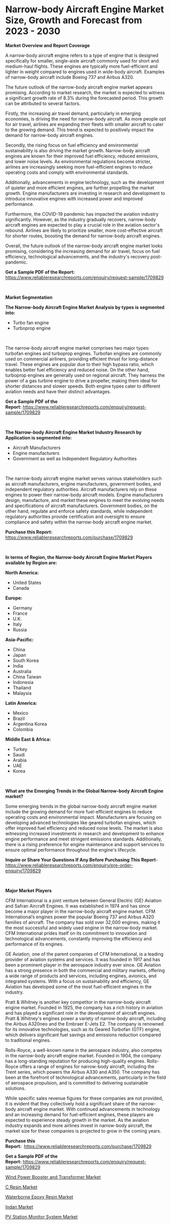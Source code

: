 <p><h1>Narrow-body Aircraft Engine Market Size, Growth and Forecast from 2023 - 2030</h1></p><p><strong>Market Overview and Report Coverage</strong></p>
<p><p>A narrow-body aircraft engine refers to a type of engine that is designed specifically for smaller, single-aisle aircraft commonly used for short and medium-haul flights. These engines are typically more fuel-efficient and lighter in weight compared to engines used in wide-body aircraft. Examples of narrow-body aircraft include Boeing 737 and Airbus A320.</p><p>The future outlook of the narrow-body aircraft engine market appears promising. According to market research, the market is expected to witness a significant growth rate of 8.3% during the forecasted period. This growth can be attributed to several factors.</p><p>Firstly, the increasing air travel demand, particularly in emerging economies, is driving the need for narrow-body aircraft. As more people opt for air travel, airlines are expanding their fleets with smaller aircraft to cater to the growing demand. This trend is expected to positively impact the demand for narrow-body aircraft engines.</p><p>Secondly, the rising focus on fuel efficiency and environmental sustainability is also driving the market growth. Narrow-body aircraft engines are known for their improved fuel efficiency, reduced emissions, and lower noise levels. As environmental regulations become stricter, airlines are increasingly seeking more fuel-efficient engines to reduce operating costs and comply with environmental standards.</p><p>Additionally, advancements in engine technology, such as the development of quieter and more efficient engines, are further propelling the market growth. Engine manufacturers are investing in research and development to introduce innovative engines with increased power and improved performance.</p><p>Furthermore, the COVID-19 pandemic has impacted the aviation industry significantly. However, as the industry gradually recovers, narrow-body aircraft engines are expected to play a crucial role in the aviation sector's rebound. Airlines are likely to prioritize smaller, more cost-effective aircraft for shorter routes, boosting the demand for narrow-body aircraft engines.</p><p>Overall, the future outlook of the narrow-body aircraft engine market looks promising, considering the increasing demand for air travel, focus on fuel efficiency, technological advancements, and the industry's recovery post-pandemic.</p></p>
<p><strong>Get a Sample PDF of the Report:</strong> <a href="https://www.reliableresearchreports.com/enquiry/request-sample/1709829">https://www.reliableresearchreports.com/enquiry/request-sample/1709829</a></p>
<p>&nbsp;</p>
<p><strong>Market Segmentation</strong></p>
<p><strong>The Narrow-body Aircraft Engine Market Analysis by types is segmented into:</strong></p>
<p><ul><li>Turbo fan engine</li><li>Turboprop engine</li></ul></p>
<p>&nbsp;</p>
<p><p>The narrow-body aircraft engine market comprises two major types: turbofan engines and turboprop engines. Turbofan engines are commonly used on commercial airliners, providing efficient thrust for long-distance travel. These engines are popular due to their high bypass ratio, which enables better fuel efficiency and reduced noise. On the other hand, turboprop engines are generally used on regional aircraft. They harness the power of a gas turbine engine to drive a propeller, making them ideal for shorter distances and slower speeds. Both engine types cater to different aviation needs and have their distinct advantages.</p></p>
<p><strong>Get a Sample PDF of the Report:</strong>&nbsp;<a href="https://www.reliableresearchreports.com/enquiry/request-sample/1709829">https://www.reliableresearchreports.com/enquiry/request-sample/1709829</a></p>
<p>&nbsp;</p>
<p><strong>The Narrow-body Aircraft Engine Market Industry Research by Application is segmented into:</strong></p>
<p><ul><li>Aircraft Manufacturers</li><li>Engine manufacturers</li><li>Government as well as Independent Regulatory Authorities</li></ul></p>
<p>&nbsp;</p>
<p><p>The narrow-body aircraft engine market serves various stakeholders such as aircraft manufacturers, engine manufacturers, government bodies, and independent regulatory authorities. Aircraft manufacturers rely on these engines to power their narrow-body aircraft models. Engine manufacturers design, manufacture, and market these engines to meet the evolving needs and specifications of aircraft manufacturers. Government bodies, on the other hand, regulate and enforce safety standards, while independent regulatory authorities provide certification and oversight to ensure compliance and safety within the narrow-body aircraft engine market.</p></p>
<p><strong>Purchase this Report:</strong>&nbsp; <a href="https://www.reliableresearchreports.com/purchase/1709829">https://www.reliableresearchreports.com/purchase/1709829</a></p>
<p>&nbsp;</p>
<p><strong>In terms of Region, the Narrow-body Aircraft Engine Market Players available by Region are:</strong></p>
<p>
    <p> <strong> North America: </strong>
        <ul>
            <li>United States</li>
            <li>Canada</li>
        </ul>
        </p> 
    <p> <strong> Europe: </strong>
        <ul>
            <li>Germany</li>
            <li>France</li>
            <li>U.K.</li>
            <li>Italy</li>
            <li>Russia</li>
        </ul>
        </p> 
    <p> <strong> Asia-Pacific: </strong>
        <ul>
            <li>China</li>
            <li>Japan</li>
            <li>South Korea</li>
            <li>India</li>
            <li>Australia</li>
            <li>China Taiwan</li>
            <li>Indonesia</li>
            <li>Thailand</li>
            <li>Malaysia</li>
        </ul>
        </p> 
    <p> <strong> Latin America: </strong>
        <ul>
            <li>Mexico</li>
            <li>Brazil</li>
            <li>Argentina Korea</li>
            <li>Colombia</li>
        </ul>
        </p> 
    <p> <strong> Middle East & Africa: </strong>
        <ul>
            <li>Turkey</li>
            <li>Saudi</li>
            <li>Arabia</li>
            <li>UAE</li>
            <li>Korea</li>
        </ul>
    </p>
    </p>
<p>&nbsp;</p>
<p><strong>What are the Emerging Trends in the Global Narrow-body Aircraft Engine market?</strong></p>
<p><p>Some emerging trends in the global narrow-body aircraft engine market include the growing demand for more fuel-efficient engines to reduce operating costs and environmental impact. Manufacturers are focusing on developing advanced technologies like geared turbofan engines, which offer improved fuel efficiency and reduced noise levels. The market is also witnessing increased investments in research and development to enhance engine performance and meet stringent emissions standards. Additionally, there is a rising preference for engine maintenance and support services to ensure optimal performance throughout the engine's lifecycle.</p></p>
<p><strong>Inquire or Share Your Questions If Any Before Purchasing This Report</strong>- <a href="https://www.reliableresearchreports.com/enquiry/pre-order-enquiry/1709829">https://www.reliableresearchreports.com/enquiry/pre-order-enquiry/1709829</a></p>
<p>&nbsp;</p>
<p><strong>Major Market Players</strong></p>
<p><p>CFM International is a joint venture between General Electric (GE) Aviation and Safran Aircraft Engines. It was established in 1974 and has since become a major player in the narrow-body aircraft engine market. CFM International’s engines power the popular Boeing 737 and Airbus A320 families of aircraft. The company has sold over 32,000 engines, making it the most successful and widely used engine in the narrow-body market. CFM International prides itself on its commitment to innovation and technological advancements, constantly improving the efficiency and performance of its engines.</p><p>GE Aviation, one of the parent companies of CFM International, is a leading provider of aviation systems and services. It was founded in 1917 and has been a prominent player in the aerospace industry ever since. GE Aviation has a strong presence in both the commercial and military markets, offering a wide range of products and services, including engines, avionics, and integrated systems. With a focus on sustainability and efficiency, GE Aviation has developed some of the most fuel-efficient engines in the industry.</p><p>Pratt & Whitney is another key competitor in the narrow-body aircraft engine market. Founded in 1925, the company has a rich history in aviation and has played a significant role in the development of aircraft engines. Pratt & Whitney's engines power a variety of narrow-body aircraft, including the Airbus A320neo and the Embraer E-Jets E2. The company is renowned for its innovative technologies, such as its Geared Turbofan (GTF) engine, which delivers significant fuel savings and emissions reduction compared to traditional engines.</p><p>Rolls-Royce, a well-known name in the aerospace industry, also competes in the narrow-body aircraft engine market. Founded in 1904, the company has a long-standing reputation for producing high-quality engines. Rolls-Royce offers a range of engines for narrow-body aircraft, including the Trent series, which powers the Airbus A330 and A350. The company has been at the forefront of technological advancements, particularly in the field of aerospace propulsion, and is committed to delivering sustainable solutions.</p><p>While specific sales revenue figures for these companies are not provided, it is evident that they collectively hold a significant share of the narrow-body aircraft engine market. With continued advancements in technology and an increasing demand for fuel-efficient engines, these players are expected to experience steady growth in the market. As the aviation industry expands and more airlines invest in narrow-body aircraft, the market size for these companies is projected to grow in the coming years.</p></p>
<p><strong>Purchase this Report:</strong>&nbsp;&nbsp;<a href="https://www.reliableresearchreports.com/purchase/1709829">https://www.reliableresearchreports.com/purchase/1709829</a></p>
<p></p>
<p><strong>Get a Sample PDF of the Report:</strong>&nbsp;<a href="https://www.reliableresearchreports.com/enquiry/request-sample/1709829">https://www.reliableresearchreports.com/enquiry/request-sample/1709829</a></p>
<p><p><a href="https://medium.com/@gabriellemcgrath66/wind-power-booster-and-transformer-market-the-key-to-successful-business-strategy-forecast-till-ef6fcdd49a2e">Wind Power Booster and Transformer Market</a></p><p><a href="https://www.linkedin.com/pulse/decoding-c-resin-market-deep-dive-latest-trends-segmentation-alrne/">C Resin Market</a></p><p><a href="https://www.linkedin.com/pulse/waterborne-epoxy-resin-market-research-report-provides-thorough-vhlde/">Waterborne Epoxy Resin Market</a></p><p><a href="https://www.linkedin.com/pulse/indan-market-insights-players-forecast-till-2030-advicelyst-6j7ae/">Indan Market</a></p><p><a href="https://medium.com/@carolclarkson766/pv-station-monitor-system-market-size-market-outlook-and-market-forecast-2023-to-2030-b7477cfa4aba">PV Station Monitor System Market</a></p></p>